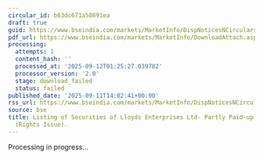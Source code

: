 ```yaml
---
circular_id: b63dc671a50891ea
draft: true
guid: https://www.bseindia.com/markets/MarketInfo/DispNoticesNCirculars.aspx?Noticeid={C37E9F10-0034-49AE-805B-C0E3EDE9D702}&noticeno=20250911-78&dt=09/11/2025&icount=78&totcount=91&flag=0
pdf_url: https://www.bseindia.com/markets/MarketInfo/DownloadAttach.aspx?id=20250911-78&attachedId=
processing:
  attempts: 1
  content_hash: ''
  processed_at: '2025-09-12T01:25:27.039782'
  processor_version: '2.0'
  stage: download_failed
  status: failed
published_date: '2025-09-11T14:02:41+00:00'
rss_url: https://www.bseindia.com/markets/MarketInfo/DispNoticesNCirculars.aspx?Noticeid={C37E9F10-0034-49AE-805B-C0E3EDE9D702}&noticeno=20250911-78&dt=09/11/2025&icount=78&totcount=91&flag=0
source: bse
title: Listing of Securities of Lloyds Enterprises Ltd- Partly Paid-up Equity Shares
  (Rights Issue).
---
```


Processing in progress...